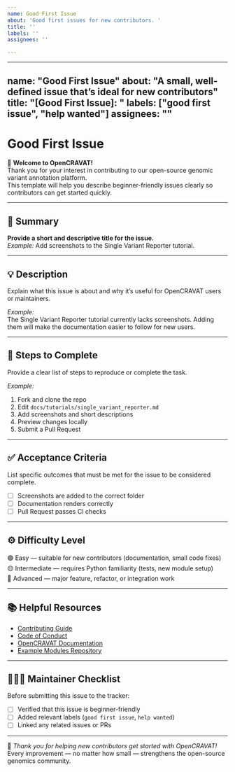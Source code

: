 ```yaml
---
name: Good First Issue
about: 'Good first issues for new contributors. '
title: ''
labels: ''
assignees: ''

---
```


---
name: "Good First Issue"
about: "A small, well-defined issue that’s ideal for new contributors"
title: "[Good First Issue]: <short descriptive title>"
labels: ["good first issue", "help wanted"]
assignees: ""
---

#  Good First Issue

👋 **Welcome to OpenCRAVAT!**  
Thank you for your interest in contributing to our open-source genomic variant annotation platform.  
This template will help you describe beginner-friendly issues clearly so contributors can get started quickly.

---

## 📝 Summary
**Provide a short and descriptive title for the issue.**  
_Example:_ Add screenshots to the Single Variant Reporter tutorial.

---

## 💡 Description
Explain what this issue is about and why it’s useful for OpenCRAVAT users or maintainers.

_Example:_  
The Single Variant Reporter tutorial currently lacks screenshots. Adding them will make the documentation easier to follow for new users.

---

## 🧭 Steps to Complete
Provide a clear list of steps to reproduce or complete the task.

_Example:_  
1. Fork and clone the repo  
2. Edit `docs/tutorials/single_variant_reporter.md`  
3. Add screenshots and short descriptions  
4. Preview changes locally  
5. Submit a Pull Request  

---

## ✅ Acceptance Criteria
List specific outcomes that must be met for the issue to be considered complete.

- [ ] Screenshots are added to the correct folder  
- [ ] Documentation renders correctly  
- [ ] Pull Request passes CI checks  

---

## ⚙️ Difficulty Level
🟢 Easy — suitable for new contributors (documentation, small code fixes)  
🟡 Intermediate — requires Python familiarity (tests, new module setup)  
🔴 Advanced — major feature, refactor, or integration work  

---

## 📚 Helpful Resources
- [Contributing Guide](../CONTRIBUTING.md)  
- [Code of Conduct](../CODE_OF_CONDUCT.md)  
- [OpenCRAVAT Documentation](https://open-cravat.readthedocs.io/)  
- [Example Modules Repository](https://github.com/KarchinLab/open-cravat-modules)  

---

## 🧑‍🤝‍🧑 Maintainer Checklist
Before submitting this issue to the tracker:
- [ ] Verified that this issue is beginner-friendly  
- [ ] Added relevant labels (`good first issue`, `help wanted`)  
- [ ] Linked any related issues or PRs  

---

🎉 _Thank you for helping new contributors get started with OpenCRAVAT!_  
Every improvement — no matter how small — strengthens the open-source genomics community.
